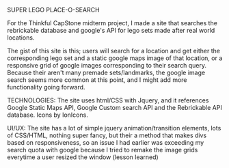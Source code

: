 SUPER LEGO PLACE-O-SEARCH

For the Thinkful CapStone midterm project, I made a site that searches
the rebrickable database and google's API for lego sets made after real world locations.  

The gist of this site is this; users will search for a location and get either the corresponding lego set and a static google maps image of that location, or a responsive grid of google images corresponding to their search query.  Because their aren't many premade sets/landmarks, the google image search seems more common at this point, and I might add more functionality going forward.

TECHNOLOGIES:
The site uses html/CSS with Jquery, and it references Google Static Maps API, Google Custom search API and the Rebrickable API database. Icons by IonIcons.

UI/UX:
The site has a lot of simple jquery animation/transition elements, lots of CSS/HTML, nothing
super fancy, but their a method that makes divs based on responsiveness, so an issue I had earlier
was exceeding my search quota with google because I tried to remake the image grids everytime a
user resized the window (lesson learned)
